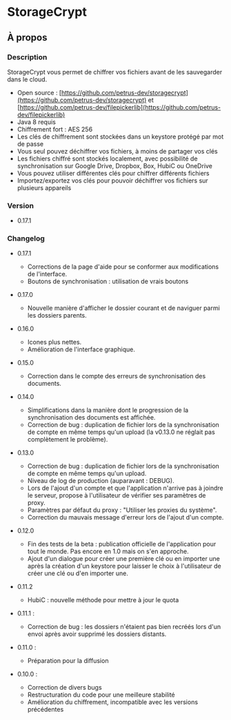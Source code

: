 # StorageCrypt #
## À propos ##

### Description ###

StorageCrypt vous permet de chiffrer vos fichiers avant de les sauvegarder dans le cloud.

  * Open source : [https://github.com/petrus-dev/storagecrypt](https://github.com/petrus-dev/storagecrypt) et [https://github.com/petrus-dev/filepickerlib](https://github.com/petrus-dev/filepickerlib)
  * Java 8 requis
  * Chiffrement fort : AES 256
  * Les clés de chiffrement sont stockées dans un keystore protégé par mot de passe
  * Vous seul pouvez déchiffrer vos fichiers, à moins de partager vos clés
  * Les fichiers chiffré sont stockés localement, avec possibilité de synchronisation sur Google Drive, Dropbox, Box, HubiC ou OneDrive
  * Vous pouvez utiliser différentes clés pour chiffrer différents fichiers
  * Importez/exportez vos clés pour pouvoir déchiffrer vos fichiers sur plusieurs appareils

### Version ###

* 0.17.1

### Changelog ###

* 0.17.1
  * Corrections de la page d'aide pour se conformer aux modifications de l'interface.
  * Boutons de synchronisation : utilisation de vrais boutons

* 0.17.0
  * Nouvelle manière d'afficher le dossier courant et de naviguer parmi les dossiers parents.

* 0.16.0
  * Icones plus nettes.
  * Amélioration de l'interface graphique.

* 0.15.0
  * Correction dans le compte des erreurs de synchronisation des documents.

* 0.14.0
  * Simplifications dans la manière dont le progression de la synchronisation des documents est affichée.
  * Correction de bug : duplication de fichier lors de la synchronisation de compte en même temps qu'un upload (la v0.13.0 ne réglait pas complètement le problème).

* 0.13.0
  * Correction de bug : duplication de fichier lors de la synchronisation de compte en même temps qu'un upload.
  * Niveau de log de production (auparavant : DEBUG).
  * Lors de l'ajout d'un compte et que l'application n'arrive pas à joindre le serveur, propose à l'utilisateur de vérifier ses paramètres de proxy.
  * Paramètres par défaut du proxy : "Utiliser les proxies du système".
  * Correction du mauvais message d'erreur lors de l'ajout d'un compte.

* 0.12.0
  * Fin des tests de la beta : publication officielle de l'application pour tout le monde. Pas encore en 1.0 mais on s'en approche.
  * Ajout d'un dialogue pour créer une première clé ou en importer une après la création d'un keystore pour laisser le choix à l'utilisateur de créer une clé ou d'en importer une.

* 0.11.2
  * HubiC : nouvelle méthode pour mettre à jour le quota

* 0.11.1 :
  * Correction de bug : les dossiers n'étaient pas bien recréés lors d'un envoi après avoir supprimé les dossiers distants.

* 0.11.0 :
  * Préparation pour la diffusion

* 0.10.0 :
  * Correction de divers bugs
  * Restructuration du code pour une meilleure stabilité
  * Amélioration du chiffrement, incompatible avec les versions précédentes